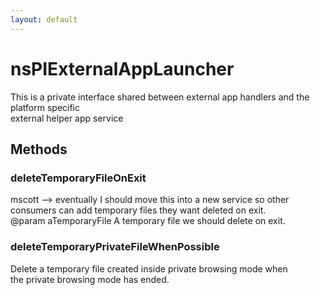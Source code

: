 ```yaml
---
layout: default
---
```


# nsPIExternalAppLauncher #
  
This is a private interface shared between external app handlers and the platform specific  
external helper app service  
  

## Methods ##

### deleteTemporaryFileOnExit ###
  
mscott --> eventually I should move this into a new service so other  
consumers can add temporary files they want deleted on exit.  
@param aTemporaryFile A temporary file we should delete on exit.  
  

### deleteTemporaryPrivateFileWhenPossible ###
  
Delete a temporary file created inside private browsing mode when  
the private browsing mode has ended.  
  
